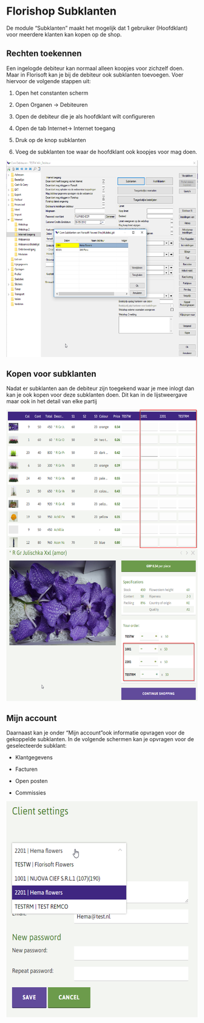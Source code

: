 # Florishop Subklanten

De module “Subklanten” maakt het mogelijk dat 1 gebruiker (Hoofdklant)
voor meerdere klanten kan kopen op de shop.

## Rechten toekennen

Een ingelogde debiteur kan normaal alleen koopjes voor zichzelf doen.
Maar in Florisoft kan je bij de debiteur ook subklanten toevoegen. Voer
hiervoor de volgende stappen uit:

1.  Open het constanten scherm

2.  Open Organen -&gt; Debiteuren

3.  Open de debiteur die je als hoofdklant wilt configureren

4.  Open de tab Internet-&gt; Internet toegang

5.  Druk op de knop subklanten

6.  Voeg de subklanten toe waar de hoofdklant ook koopjes voor mag doen.

<img src=".Sub Customers\media\image1.png" style="width:6.26806in;height:5.39375in" />

## Kopen voor subklanten

Nadat er subklanten aan de debiteur zijn toegekend waar je mee inlogt
dan kan je ook kopen voor deze subklanten doen. Dit kan in de
lijstweergave maar ook in het detail van elke partij

<img src=".Sub Customers\media\image2.png" style="width:6.26806in;height:3.78958in" />

<img src=".Sub Customers\media\image3.png" style="width:6.26806in;height:4.16875in" />

## Mijn account

Daarnaast kan je onder “Mijn account”ook informatie opvragen voor de
gekoppelde subklanten. In de volgende schermen kan je opvragen voor de
geselecteerde subklant:

-   Klantgegevens

-   Facturen

-   Open posten

-   Commissies

<img src=".Sub Customers\media\image4.png" style="width:6.00084in;height:5.92791in" />

